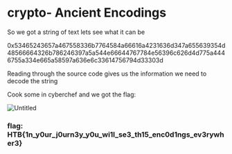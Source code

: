 # crypto- Ancient Encodings

So we got a string of text lets see what it can be

0x53465243657a467558336b7764584a66616a4231636d347a655639354d48566664326b786246397a5a544e66644767784e56396c626d4d775a4446755a334e665a58597a636e6c33614756794d33303d

Reading through the source code gives us the information we need to decode the string

Cook some in cyberchef and we got the flag:

![Untitled](https://user-images.githubusercontent.com/88723154/227420698-f0839875-7f51-4094-b0bf-50b37ad7a373.png)


### flag: HTB{1n_y0ur_j0urn3y_y0u_wi1l_se3_th15_enc0d1ngs_ev3rywher3}
